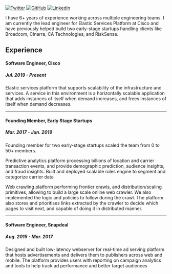 <p align="left">
  <a href="https://twitter.com/iamfazn"><img src="https://img.shields.io/badge/Twitter-1DA1F2?style=for-the-badge&logo=twitter&logoColor=white" alt="Twitter"></a>
  <a href="https://github.com/iamfazn"><img src="https://img.shields.io/badge/GitHub-100000?style=for-the-badge&logo=github&logoColor=white" alt="GitHub"></a>
  <a href="https://www.linkedin.com/in/fauzanb/"><img src="https://img.shields.io/badge/LinkedIn-0077B5?style=for-the-badge&logo=linkedin&logoColor=white" alt="Linkedin"></a>
</p>

I have 6+ years of experience working across multiple engineering teams. I am currently the lead engineer for Elastic Services Platform at Cisco and have previously helped build two early-stage startups handling clients like Broadcom, Cinarra, CA Technologies, and RiskSense.

## Experience

#### Software Engineer, Cisco

##### Jul. 2019 - Present

Elastic services platform that supports scalability of the infrastructure and services. A service in this environment is a horizontally scalable application that adds instances of itself when demand increases, and frees instances of itself when demand decreases.

------

#### Founding Member, Early Stage Startups

##### Mar. 2017 - Jun. 2019

Founding member for two early-stage startups scaled the team from 0 to 50+ members.

Predictive analytics platform processing billions of location and carrier transaction events, and provide demographic prediction, audience insights, and fraud insights. Built and deployed scalable rules engine to segment and categorize carrier data

Web crawling platform performing frontier crawls, and distribution/scaling primitives, allowing to build a large scale online web crawler. We also implemented the logic and policies to follow during the crawl. The platform also stores and prioritises links extracted by the crawler to decide which pages to visit next, and capable of doing it in distributed manner.

------

#### Software Engineer, Snapdeal

##### Aug. 2015 - Mar. 2017

Designed and built low-latency webserver for real-time ad serving platform that hosts advertisements and delivers them to publishers across web and mobile. The platform provides users with reporting on campaign analytics and tools to help track ad performance and better target audiences
